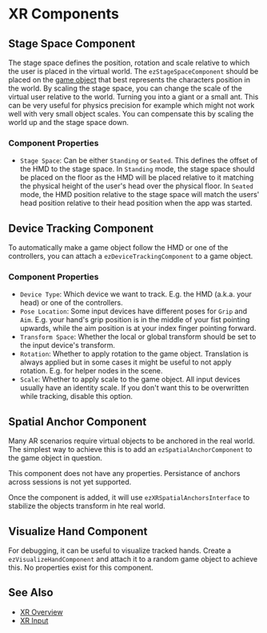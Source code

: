 # XR Components

## Stage Space Component

The stage space defines the position, rotation and scale relative to which the user is placed in the virtual world. The `ezStageSpaceComponent` should be placed on the [game object](../runtime/world/game-objects.md) that best represents the characters position in the world.
By scaling the stage space, you can change the scale of the virtual user relative to the world. Turning you into a giant or a small ant. This can be very useful for physics precision for example which might not work well with very small object scales. You can compensate this by scaling the world up and the stage space down. 

### Component Properties
* `Stage Space`: Can be either `Standing` or `Seated`. This defines the offset of the HMD to the stage space. In `Standing` mode, the stage space should be placed on the floor as the HMD will be placed relative to it matching the physical height of the user's head over the physical floor. In `Seated` mode, the HMD position relative to the stage space will match the users' head position relative to their head position when the app was started.


## Device Tracking Component

To automatically make a game object follow the HMD or one of the controllers, you can attach a `ezDeviceTrackingComponent` to a game object.

### Component Properties
* `Device Type`: Which device we want to track. E.g. the HMD (a.k.a. your head) or one of the controllers.
* `Pose Location`: Some input devices have different poses for `Grip` and `Aim`. E.g. your hand's grip position is in the middle of your fist pointing upwards, while the aim position is at your index finger pointing forward.
* `Transform Space`: Whether the local or global transform should be set to the input device's transform.
* `Rotation`: Whether to apply rotation to the game object. Translation is always applied but in some cases it might be useful to not apply rotation. E.g. for helper nodes in the scene.
* `Scale`: Whether to apply scale to the game object. All input devices usually have an identity scale. If you don't want this to be overwritten while tracking, disable this option.


## Spatial Anchor Component

Many AR scenarios require virtual objects to be anchored in the real world. The simplest way to achieve this is to add an `ezSpatialAnchorComponent` to the game object in question.

This component does not have any properties. Persistance of anchors across sessions is not yet supported.

Once the component is added, it will use `ezXRSpatialAnchorsInterface` to stabilize the objects transform in hte real world.


## Visualize Hand Component

For debugging, it can be useful to visualize tracked hands. Create a `ezVisualizeHandComponent` and attach it to a random game object to achieve this. No properties exist for this component.

## See Also

* [XR Overview](xr-overview.md)
* [XR Input](xr-input.md)
